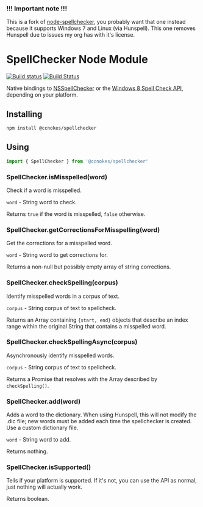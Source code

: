 ### !!! Important note !!! 
This is a fork of [node-spellchecker](https://github.com/atom/node-spellchecker), you probably want that one instead because it supports Windows 7 and Linux (via Hunspell). This one removes Hunspell due to issues my org has with it's license.

# SpellChecker Node Module

[![Build status](https://ci.appveyor.com/api/projects/status/kmilw63dodpu2xvr?svg=true)](https://ci.appveyor.com/project/ccnokes/node-spellchecker)
[![Build Status](https://travis-ci.org/ccnokes/node-spellchecker.svg?branch=master)](https://travis-ci.org/ccnokes/node-spellchecker)

Native bindings to [NSSpellChecker](https://developer.apple.com/library/mac/#documentation/cocoa/reference/ApplicationKit/Classes/NSSpellChecker_Class/Reference/Reference.html) or the [Windows 8 Spell Check API](https://msdn.microsoft.com/en-us/library/windows/desktop/hh869853(v=vs.85).aspx), depending on your platform.

## Installing

```bash
npm install @ccnokes/spellchecker
```

## Using

```javascript
import { SpellChecker } from '@ccnokes/spellchecker'
```

### SpellChecker.isMisspelled(word)

Check if a word is misspelled.

`word` - String word to check.

Returns `true` if the word is misspelled, `false` otherwise.

### SpellChecker.getCorrectionsForMisspelling(word)

Get the corrections for a misspelled word.

`word` - String word to get corrections for.

Returns a non-null but possibly empty array of string corrections.

### SpellChecker.checkSpelling(corpus)

Identify misspelled words in a corpus of text.

`corpus` - String corpus of text to spellcheck.

Returns an Array containing `{start, end}` objects that describe an index range within the original String that contains a misspelled word.

### SpellChecker.checkSpellingAsync(corpus)

Asynchronously identify misspelled words.

`corpus` - String corpus of text to spellcheck.

Returns a Promise that resolves with the Array described by `checkSpelling()`.

### SpellChecker.add(word)

Adds a word to the dictionary.
When using Hunspell, this will not modify the .dic file; new words must be added each time the spellchecker is created. Use a custom dictionary file.

`word` - String word to add.

Returns nothing.

### SpellChecker.isSupported()

Tells if your platform is supported. If it's not, you can use the API as normal, just nothing will actually work.

Returns boolean.
